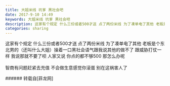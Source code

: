 ```yaml
---
title: 大姐米线 坑爹 黑社会吧
date: 2017-9-10 14:49
keywords: 大姐米线 坑爹 黑社会吧
description: 这家有个规定 什么三份或者500才送 点了两份米线 为了凑单电了其他 老板是个东北男的（还叫什么大姐）操着一口黑社会语气跟我说其他的做不了 跟威胁打仗一样 我说那就不要了呗 人家又说 你点的都不够500 那怎么办呢智商有问题赶紧去充值 不会做生意感觉你滚蛋 别在这祸害人了
categories: sharing
---
```

<td class="t_f" id="postmessage_878381">

这家有个规定 什么三份或者500才送 点了两份米线 为了凑单电了其他 老板是个东北男的（还叫什么大姐）操着一口黑社会语气跟我说其他的做不了 跟威胁打仗一样 我说那就不要了呗 人家又说 你点的都不够500 那怎么办呢<br/>
<br/>
智商有问题赶紧去充值 不会做生意感觉你滚蛋 别在这祸害人了<br/>
</td>
###### 转载自[菲龙网]